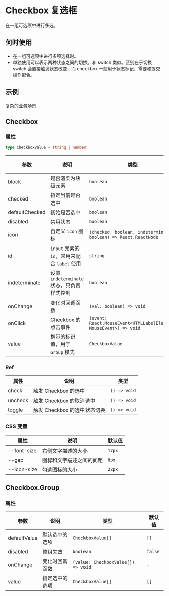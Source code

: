 # Checkbox 复选框

在一组可选项中进行多选。

## 何时使用

- 在一组可选项中进行多项选择时。
- 单独使用可以表示两种状态之间的切换，和 switch 类似。区别在于切换 switch 会直接触发状态改变，而 checkbox 一般用于状态标记，需要和提交操作配合。

## 示例

<code src="./demos/demo1.tsx"></code>

<code src="./demos/demo2.tsx"></code>

<code src="./demos/demo3.tsx"></code>

复杂的业务场景

<code src="./demos/demo4.tsx"></code>

## Checkbox

### 属性

```ts | pure
type CheckboxValue = string | number
```

| 参数 | 说明 | 类型 | 默认值 |
| --- | --- | --- | --- |
| block | 是否渲染为块级元素 | `boolean` | `false` |
| checked | 指定当前是否选中 | `boolean` | `false` |
| defaultChecked | 初始是否选中 | `boolean` | `false` |
| disabled | 禁用状态 | `boolean` | `false` |
| icon | 自定义 `icon` 图标 | `(checked: boolean, indeterminate: boolean) => React.ReactNode` | - |
| id | `input` 元素的 `id`，常用来配合 `label` 使用 | `string` | - |
| indeterminate | 设置 `indeterminate` 状态，只负责样式控制 | `boolean` | `false` |
| onChange | 变化时回调函数 | `(val: boolean) => void` | - |
| onClick | Checkbox 的点击事件 | `(event: React.MouseEvent<HTMLLabelElement, MouseEvent>) => void` | - |
| value | 携带的标识值，用于 `Group` 模式 | `CheckboxValue` | - |

### Ref

| 属性    | 说明                         | 类型         |
| ------- | ---------------------------- | ------------ |
| check   | 触发 Checkbox 的选中         | `() => void` |
| uncheck | 触发 Checkbox 的取消选中     | `() => void` |
| toggle  | 触发 Checkbox 的选中状态切换 | `() => void` |

### CSS 变量

| 属性        | 说明                     | 默认值 |
| ----------- | ------------------------ | ------ |
| --font-size | 右侧文字描述的大小       | `17px` |
| --gap       | 图标和文字描述之间的间距 | `8px`  |
| --icon-size | 勾选图标的大小           | `22px` |

## Checkbox.Group

### 属性

| 参数         | 说明           | 类型                               | 默认值  |
| ------------ | -------------- | ---------------------------------- | ------- |
| defaultValue | 默认选中的选项 | `CheckboxValue[]`                  | `[]`    |
| disabled     | 整组失效       | `boolean`                          | `false` |
| onChange     | 变化时回调函数 | `(value: CheckboxValue[]) => void` | -       |
| value        | 指定选中的选项 | `CheckboxValue[]`                  | `[]`    |

